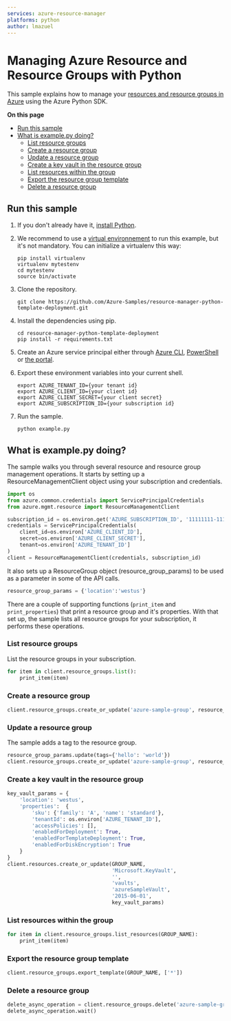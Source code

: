 ```yaml
---
services: azure-resource-manager
platforms: python
author: lmazuel
---
```


# Managing Azure Resource and Resource Groups with Python

This sample explains how to manage your
[resources and resource groups in Azure](https://azure.microsoft.com/en-us/documentation/articles/resource-group-overview/#resource-groups)
using the Azure Python SDK.

**On this page**

- [Run this sample](#run)
- [What is example.py doing?](#example)
    - [List resource groups](#list-groups)
    - [Create a resource group](#create-group)
    - [Update a resource group](#update-group)
    - [Create a key vault in the resource group](#create-resource)
    - [List resources within the group](#list-resources)
    - [Export the resource group template](#export)
    - [Delete a resource group](#delete-group)

<a id="run"></a>
## Run this sample

1. If you don't already have it, [install Python](https://www.python.org/downloads/).

1. We recommend to use a [virtual environnement](https://docs.python.org/3/tutorial/venv.html) to run this example, but it's not mandatory. You can initialize a virtualenv this way:

    ```
    pip install virtualenv
    virtualenv mytestenv
    cd mytestenv
    source bin/activate
    ```

1. Clone the repository.

    ```
    git clone https://github.com/Azure-Samples/resource-manager-python-template-deployment.git
    ```

1. Install the dependencies using pip.

    ```
    cd resource-manager-python-template-deployment
    pip install -r requirements.txt
    ```

1. Create an Azure service principal either through
[Azure CLI](https://azure.microsoft.com/en-us/documentation/articles/resource-group-authenticate-service-principal-cli/),
[PowerShell](https://azure.microsoft.com/en-us/documentation/articles/resource-group-authenticate-service-principal/)
or [the portal](https://azure.microsoft.com/en-us/documentation/articles/resource-group-create-service-principal-portal/).

1. Export these environment variables into your current shell. 

    ```
    export AZURE_TENANT_ID={your tenant id}
    export AZURE_CLIENT_ID={your client id}
    export AZURE_CLIENT_SECRET={your client secret}
    export AZURE_SUBSCRIPTION_ID={your subscription id}
    ```

1. Run the sample.

    ```
    python example.py
    ```

<a id="example"></a>
## What is example.py doing?

The sample walks you through several resource and resource group management operations.
It starts by setting up a ResourceManagementClient object using your subscription and credentials.

```python
import os
from azure.common.credentials import ServicePrincipalCredentials
from azure.mgmt.resource import ResourceManagementClient

subscription_id = os.environ.get('AZURE_SUBSCRIPTION_ID', '11111111-1111-1111-1111-111111111111') # your Azure Subscription Id
credentials = ServicePrincipalCredentials(
    client_id=os.environ['AZURE_CLIENT_ID'],
    secret=os.environ['AZURE_CLIENT_SECRET'],
    tenant=os.environ['AZURE_TENANT_ID']
)
client = ResourceManagementClient(credentials, subscription_id)
```

It also sets up a ResourceGroup object (resource_group_params) to be used as a parameter in some of the API calls.

```python
resource_group_params = {'location':'westus'}
```

There are a couple of supporting functions (`print_item` and `print_properties`) that print a resource group and it's properties.
With that set up, the sample lists all resource groups for your subscription, it performs these operations.

<a id="list-groups"></a>
### List resource groups

List the resource groups in your subscription.

```python
for item in client.resource_groups.list():
    print_item(item)
```

<a id="create-group"></a>
### Create a resource group

```python
client.resource_groups.create_or_update('azure-sample-group', resource_group_params)
```

<a id="update-group"></a>
### Update a resource group

The sample adds a tag to the resource group.

```python
resource_group_params.update(tags={'hello': 'world'})
client.resource_groups.create_or_update('azure-sample-group', resource_group_params)
```

<a id="create-resource"></a>
### Create a key vault in the resource group

```python
key_vault_params = {
    'location': 'westus',
    'properties':  {
        'sku': {'family': 'A', 'name': 'standard'},
        'tenantId': os.environ['AZURE_TENANT_ID'],
        'accessPolicies': [],
        'enabledForDeployment': True,
        'enabledForTemplateDeployment': True,
        'enabledForDiskEncryption': True
    }
}
client.resources.create_or_update(GROUP_NAME,
                                  'Microsoft.KeyVault',
                                  '',
                                  'vaults',
                                  'azureSampleVault',
                                  '2015-06-01',
                                  key_vault_params)
```

<a id="list-resources"></a>
### List resources within the group

```python
for item in client.resource_groups.list_resources(GROUP_NAME):
    print_item(item)
```

<a id="export"></a>
### Export the resource group template

```python
client.resource_groups.export_template(GROUP_NAME, ['*'])
```

<a id="delete-group"></a>
### Delete a resource group

```python
delete_async_operation = client.resource_groups.delete('azure-sample-group')
delete_async_operation.wait()
```
